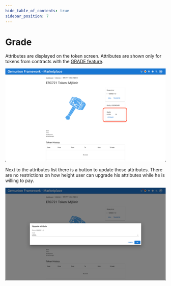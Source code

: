 ```yaml
---
hide_table_of_contents: true
sidebar_position: 7
---
```


# Grade

Attributes are displayed on the token screen. Attributes are shown only for tokens from contracts
with the [GRADE feature](/admin/hierarchy/ERC721/features/).

![grade view](/img/market/mechanics-gaming/grade/grade_view.png)

Next to the attributes list there is a button to update those attributes. There are no restrictions on how height user
can upgrade his attributes while he is willing to pay.

![grade dialog](/img/market/mechanics-gaming/grade/grade_dialog.png)
